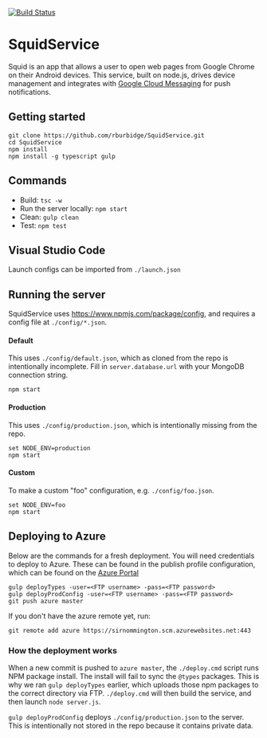 [![Build Status](https://semaphoreci.com/api/v1/projects/e3ab9e81-83b4-4bd0-ae4e-b97e4ba471f4/1713794/badge.svg)](https://semaphoreci.com/rburbidge-squid/squidservice)

# SquidService
Squid is an app that allows a user to open web pages from Google Chrome on their Android devices. This service, built on node.js, drives device management and integrates with [Google Cloud Messaging](https://developers.google.com/cloud-messaging/) for push notifications.

## Getting started
```
git clone https://github.com/rburbidge/SquidService.git
cd SquidService
npm install
npm install -g typescript gulp
```

## Commands
* Build: ```tsc -w```
* Run the server locally: ```npm start```
* Clean: ```gulp clean```
* Test: ```npm test```

## Visual Studio Code
Launch configs can be imported from ```./launch.json```

## Running the server
SquidService uses https://www.npmjs.com/package/config, and requires a config file at ```./config/*.json```.

#### Default
This uses ```./config/default.json```, which as cloned from the repo is intentionally incomplete. Fill in ```server.database.url``` with your MongoDB connection string.
```
npm start
```

#### Production
This uses ```./config/production.json```, which is intentionally missing from the repo.
```
set NODE_ENV=production
npm start
```

#### Custom
To make a custom "foo" configuration, e.g. ```./config/foo.json```.
```
set NODE_ENV=foo
npm start
```

## Deploying to Azure
Below are the commands for a fresh deployment. You will need credentials to deploy to Azure. These can be found in the publish profile configuration, which can be found on the [Azure Portal](https://portal.azure.com/.)
```
gulp deployTypes -user=<FTP username> -pass=<FTP password>
gulp deployProdConfig -user=<FTP username> -pass=<FTP password>
git push azure master
```

If you don't have the azure remote yet, run:

```git remote add azure https://sirnommington.scm.azurewebsites.net:443```

### How the deployment works
When a new commit is pushed to ```azure master```, the ```./deploy.cmd``` script runs NPM package install. The install will fail to sync the ```@types``` packages. This is why we ran ```gulp deployTypes``` earlier, which uploads those npm packages to the correct directory via FTP. ```./deploy.cmd``` will then build the service, and then launch ```node server.js```.

```gulp deployProdConfig``` deploys ```./config/production.json``` to the server. This is intentionally not stored in the repo because it contains private data.
